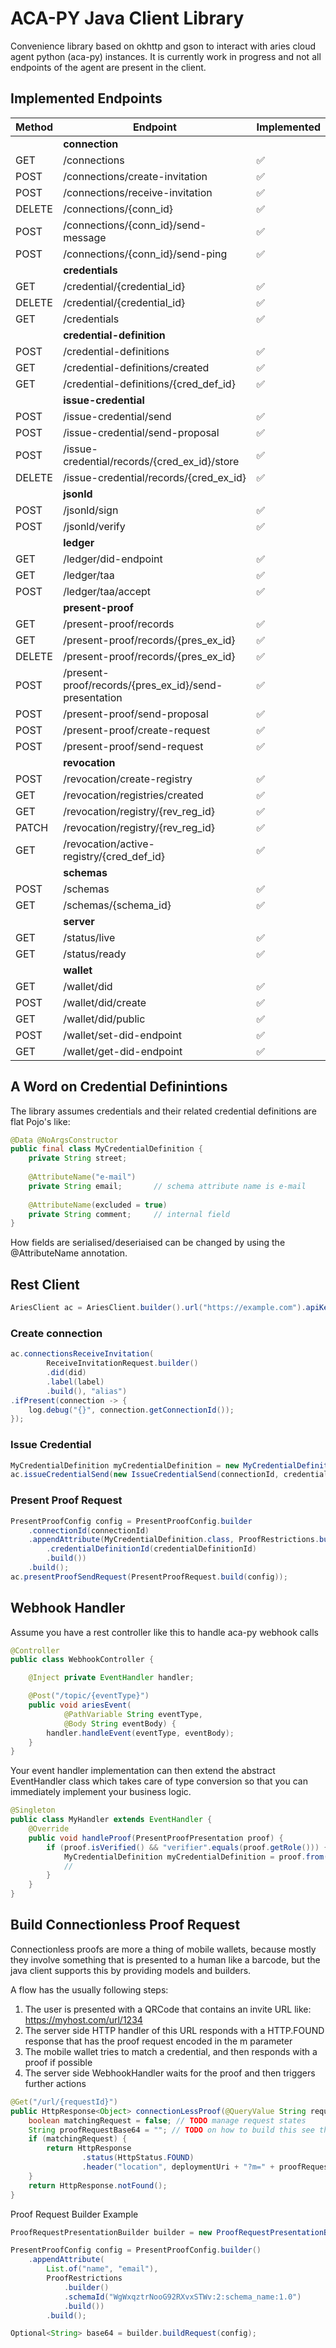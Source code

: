 # ACA-PY Java Client Library

Convenience library based on okhttp and gson to interact with aries cloud agent python (aca-py) instances. It is currently work in progress and not all endpoints of the agent are present in the client.

## Implemented Endpoints

| Method | Endpoint                                              | Implemented        |
|--------|-------------------------------------------------------|--------------------|
|        | **connection**                                        |                    |
| GET    | /connections                                          | :white_check_mark: |
| POST   | /connections/create-invitation                        | :white_check_mark: |
| POST   | /connections/receive-invitation                       | :white_check_mark: |
| DELETE | /connections/{conn_id}                                | :white_check_mark: |
| POST   | /connections/{conn_id}/send-message                   | :white_check_mark: |
| POST   | /connections/{conn_id}/send-ping                      | :white_check_mark: |
|        | **credentials**                                       |                    |
| GET    | /credential/{credential_id}                           | :white_check_mark: |
| DELETE | /credential/{credential_id}                           | :white_check_mark: |
| GET    | /credentials                                          | :white_check_mark: |
|        | **credential-definition**                             |                    |
| POST   | /credential-definitions                               | :white_check_mark: |
| GET    | /credential-definitions/created                       | :white_check_mark: |
| GET    | /credential-definitions/{cred_def_id}                 | :white_check_mark: |
|        | **issue-credential**                                  |                    |
| POST   | /issue-credential/send                                | :white_check_mark: |
| POST   | /issue-credential/send-proposal                       | :white_check_mark: |
| POST   | /issue-credential/records/{cred_ex_id}/store          | :white_check_mark: |
| DELETE | /issue-credential/records/{cred_ex_id}                | :white_check_mark: |
|        | **jsonld**                                            |                    |
| POST   | /jsonld/sign                                          | :white_check_mark: |
| POST   | /jsonld/verify                                        | :white_check_mark: |
|        | **ledger**                                            |                    |
| GET    | /ledger/did-endpoint                                  | :white_check_mark: |
| GET    | /ledger/taa                                           | :white_check_mark: |
| POST   | /ledger/taa/accept                                    | :white_check_mark: |
|        | **present-proof**                                     |                    |
| GET    | /present-proof/records                                | :white_check_mark: |
| GET    | /present-proof/records/{pres_ex_id}                   | :white_check_mark: |
| DELETE | /present-proof/records/{pres_ex_id}                   | :white_check_mark: |
| POST   | /present-proof/records/{pres_ex_id}/send-presentation | :white_check_mark: |
| POST   | /present-proof/send-proposal                          | :white_check_mark: |
| POST   | /present-proof/create-request                         | :white_check_mark: |
| POST   | /present-proof/send-request                           | :white_check_mark: |
|        | **revocation**                                        |                    |
| POST   | /revocation/create-registry                           | :white_check_mark: |
| GET    | /revocation/registries/created                        | :white_check_mark: |
| GET    | /revocation/registry/{rev_reg_id}                     | :white_check_mark: |
| PATCH  | /revocation/registry/{rev_reg_id}                     | :white_check_mark: |
| GET    | /revocation/active-registry/{cred_def_id}             | :white_check_mark: |
|        | **schemas**                                           |                    |
| POST   | /schemas                                              | :white_check_mark: |
| GET    | /schemas/{schema_id}                                  | :white_check_mark: |
|        | **server**                                            |                    |
| GET    | /status/live                                          | :white_check_mark: |
| GET    | /status/ready                                         | :white_check_mark: |
|        | **wallet**                                            |                    |
| GET    | /wallet/did                                           | :white_check_mark: |
| POST   | /wallet/did/create                                    | :white_check_mark: |
| GET    | /wallet/did/public                                    | :white_check_mark: |
| POST   | /wallet/set-did-endpoint                              | :white_check_mark: |
| GET    | /wallet/get-did-endpoint                              | :white_check_mark: |

## A Word on Credential Definintions

The library assumes credentials and their related credential definitions are flat Pojo's like:

```Java
@Data @NoArgsConstructor
public final class MyCredentialDefinition {
    private String street;
    
    @AttributeName("e-mail")
    private String email;       // schema attribute name is e-mail
    
    @AttributeName(excluded = true)
    private String comment;     // internal field
}
```

How fields are serialised/deseriaised can be changed by using the @AttributeName annotation.

## Rest Client

```java
AriesClient ac = AriesClient.builder().url("https://example.com").apiKey("secret").build();
```

### Create connection

```java
ac.connectionsReceiveInvitation(
        ReceiveInvitationRequest.builder()
        .did(did)
        .label(label)
        .build(), "alias")    
.ifPresent(connection -> {
    log.debug("{}", connection.getConnectionId());
});
```

### Issue Credential

```Java
MyCredentialDefinition myCredentialDefinition = new MyCredentialDefinition("test@myexample.com")
ac.issueCredentialSend(new IssueCredentialSend(connectionId, credentialdefinitionId, myCredentialDefinition));
```

### Present Proof Request

```Java
PresentProofConfig config = PresentProofConfig.builder
    .connectionId(connectionId)
    .appendAttribute(MyCredentialDefinition.class, ProofRestrictions.builder()
        .credentialDefinitionId(credentialDefinitionId)
        .build())
    .build();
ac.presentProofSendRequest(PresentProofRequest.build(config));
```

## Webhook Handler

Assume you have a rest controller like this to handle aca-py webhook calls

```java
@Controller
public class WebhookController {

    @Inject private EventHandler handler;

    @Post("/topic/{eventType}")
    public void ariesEvent(
            @PathVariable String eventType,
            @Body String eventBody) {
        handler.handleEvent(eventType, eventBody);
    }
}
```

Your event handler implementation can then extend the abstract EventHandler class which takes care of type conversion so that you can immediately implement your business logic.

```java
@Singleton
public class MyHandler extends EventHandler {
    @Override
    public void handleProof(PresentProofPresentation proof) {
        if (proof.isVerified() && "verifier".equals(proof.getRole())) {     // received a validated proof
            MyCredentialDefinition myCredentialDefinition = proof.from(MyCredentialDefinition.class);
            //
        }
    }
}
```
## Build Connectionless Proof Request

Connectionless proofs are more a thing of mobile wallets, because mostly they involve something that is presented to a human
like a barcode, but the java client supports this by providing models and builders.

A flow has the usually following steps:

1. The user is presented with a QRCode that contains an invite URL like: https://myhost.com/url/1234
2. The server side HTTP handler of this URL responds with a HTTP.FOUND response that has the proof request encoded in the m parameter
3. The mobile wallet tries to match a credential, and then responds with a proof if possible
3. The server side WebhookHandler waits for the proof and then triggers further actions

```java
@Get("/url/{requestId}")
public HttpResponse<Object> connectionLessProof(@QueryValue String requestId) {
    boolean matchingRequest = false; // TODO manage request states
    String proofRequestBase64 = ""; // TODO on how to build this see the example below
    if (matchingRequest) {
        return HttpResponse
                .status(HttpStatus.FOUND)
                .header("location", deploymentUri + "?m=" + proofRequestBase64;
    }
    return HttpResponse.notFound();
}
```
Proof Request Builder Example

```java
ProofRequestPresentationBuilder builder = new ProofRequestPresentationBuilder(ariesClient);

PresentProofConfig config = PresentProofConfig.builder()
    .appendAttribute(
        List.of("name", "email"),
        ProofRestrictions
            .builder()
            .schemaId("WgWxqztrNooG92RXvxSTWv:2:schema_name:1.0")
            .build())
        .build();

Optional<String> base64 = builder.buildRequest(config);

```